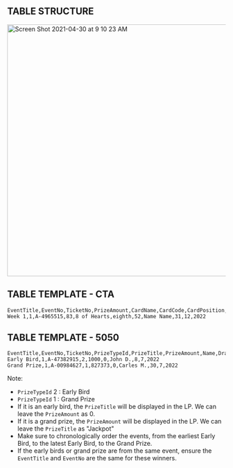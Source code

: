 ## TABLE STRUCTURE

<img width="581" alt="Screen Shot 2021-04-30 at 9 10 23 AM" src="https://user-images.githubusercontent.com/74011624/116699711-e60f9680-a993-11eb-9535-f9bac0de05b6.png">

## TABLE TEMPLATE - CTA

```csv
EventTitle,EventNo,TicketNo,PrizeAmount,CardName,CardCode,CardPosition,Name,DrawDay,DrawMonth,DrawYear     
Week 1,1,A-4965515,83,8 of Hearts,eighth,52,Name Name,31,12,2022
```

## TABLE TEMPLATE - 5050

```csv
EventTitle,EventNo,TicketNo,PrizeTypeId,PrizeTitle,PrizeAmount,Name,DrawDay,DrawMonth,DrawYear
Early Bird,1,A-47382915,2,1000,0,John D.,8,7,2022
Grand Prize,1,A-00984627,1,827373,0,Carles M.,30,7,2022
```

Note:
- `PrizeTypeId` 2 : Early Bird
- `PrizeTypeId` 1 : Grand Prize
- If it is an early bird, the `PrizeTitle` will be displayed in the LP. We can leave the `PrizeAmount` as 0.
- If it is a grand prize, the `PrizeAmount` will be displayed in the LP. We can leave the `PrizeTitle` as "Jackpot"
- Make sure to chronologically order the events, from the earliest Early Bird, to the latest Early Bird, to the Grand Prize.
- If the early birds or grand prize are from the same event, ensure the `EventTitle` and `EventNo` are the same for these winners.

